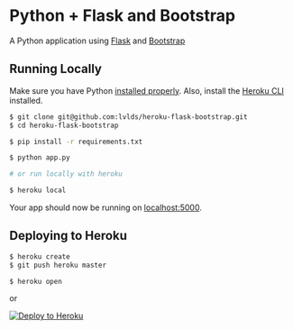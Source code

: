 # Python + Flask and Bootstrap

A Python application using [Flask](http://flask.pocoo.org/) and [Bootstrap](https://getbootstrap.com/)

## Running Locally
Make sure you have Python [installed properly](http://install.python-guide.org).  Also, install the [Heroku CLI](https://cli.heroku.com/) installed.

```sh
$ git clone git@github.com:lvlds/heroku-flask-bootstrap.git
$ cd heroku-flask-bootstrap

$ pip install -r requirements.txt

$ python app.py

# or run locally with heroku

$ heroku local
```

Your app should now be running on [localhost:5000](http://localhost:5000/).

## Deploying to Heroku

```sh
$ heroku create
$ git push heroku master

$ heroku open
```
or

[![Deploy to Heroku](https://www.herokucdn.com/deploy/button.png)](https://heroku.com/deploy)